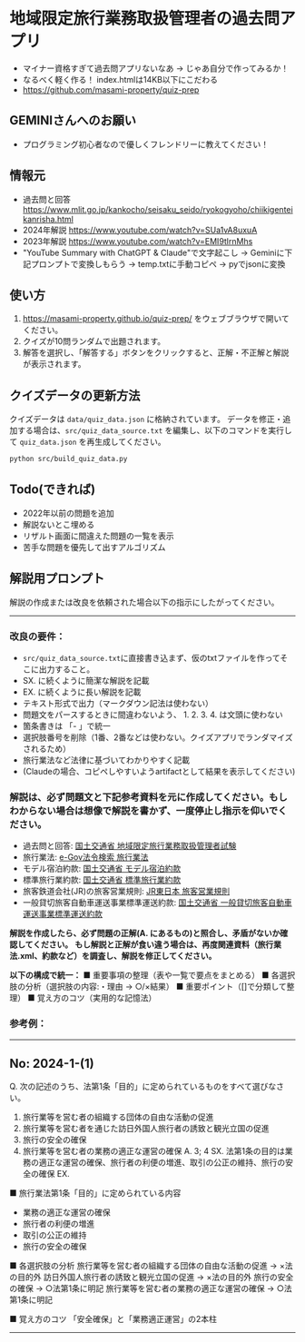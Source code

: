 # 地域限定旅行業務取扱管理者の過去問アプリ
- マイナー資格すぎて過去問アプリないなあ -> じゃあ自分で作ってみるか！
- なるべく軽く作る！ index.htmlは14KB以下にこだわる
- https://github.com/masami-property/quiz-prep

## GEMINIさんへのお願い
- プログラミング初心者なので優しくフレンドリーに教えてください！

## 情報元
- 過去問と回答 https://www.mlit.go.jp/kankocho/seisaku_seido/ryokogyoho/chiikigenteikanrisha.html
- 2024年解説 https://www.youtube.com/watch?v=SUa1vA8uxuA
- 2023年解説 https://www.youtube.com/watch?v=EMI9tlrnMhs
- "YouTube Summary with ChatGPT & Claude"で文字起こし → Geminiに下記プロンプトで変換しもらう → temp.txtに手動コピペ → pyでjsonに変換
  
## 使い方
1.  https://masami-property.github.io/quiz-prep/ をウェブブラウザで開いてください。
2.  クイズが10問ランダムで出題されます。
3.  解答を選択し、「解答する」ボタンをクリックすると、正解・不正解と解説が表示されます。

## クイズデータの更新方法

クイズデータは `data/quiz_data.json` に格納されています。
データを修正・追加する場合は、`src/quiz_data_source.txt` を編集し、以下のコマンドを実行して `quiz_data.json` を再生成してください。

```bash
python src/build_quiz_data.py
```

## Todo(できれば)
- 2022年以前の問題を追加
- 解説ないとこ埋める
- リザルト画面に間違えた問題の一覧を表示
- 苦手な問題を優先して出すアルゴリズム


## 解説用プロンプト

解説の作成または改良を依頼された場合以下の指示にしたがってください。

--- 

### 改良の要件：
- `src/quiz_data_source.txt`に直接書き込まず、仮のtxtファイルを作ってそこに出力すること。
- SX. に続くように簡潔な解説を記載
- EX. に続くように長い解説を記載
- テキスト形式で出力（マークダウン記法は使わない）
- 問題文をパースするときに間違わないよう、 1. 2. 3. 4. は文頭に使わない
- 箇条書きは 「- 」で統一
- 選択肢番号を削除（1番、2番などは使わない。クイズアプリでランダマイズされるため）
- 旅行業法など法律に基づいてわかりやすく記載
- (Claudeの場合、コピペしやすいようartifactとして結果を表示してください)

### 解説は、必ず問題文と下記参考資料を元に作成してください。もしわからない場合は想像で解説を書かず、一度停止し指示を仰いでください。
- 過去問と回答: [国土交通省 地域限定旅行業務取扱管理者試験](https://www.mlit.go.jp/kankocho/seisaku_seido/ryokogyoho/chiikigenteikanrisha.html)
- 旅行業法: [e-Gov法令検索 旅行業法](https://laws.e-gov.go.jp/law/327AC0100000239)
- モデル宿泊約款: [国土交通省 モデル宿泊約款](https://www.mlit.go.jp/kankocho/content/001747987.pdf)
- 標準旅行業約款: [国土交通省 標準旅行業約款](https://www.mlit.go.jp/kankocho/content/810001369.pdf)
- 旅客鉄道会社(JR)の旅客営業規則: [JR東日本 旅客営業規則](https://www.jreast.co.jp/ryokaku/)
- 一般貸切旅客自動車運送事業標準運送約款: [国土交通省 一般貸切旅客自動車運送事業標準運送約款](https://www.mlit.go.jp/jidosha/content/001761564.pdf)

**解説を作成したら、必ず問題の正解(A. にあるもの)と照合し、矛盾がないか確認してください。**
**もし解説と正解が食い違う場合は、再度関連資料（旅行業法.xml、約款など）を調査し、解説を修正してください。**

**以下の構成で統一：**
■ 重要事項の整理（表や一覧で要点をまとめる）
■ 各選択肢の分析（選択肢の内容:・理由 → ○/×結果）
■ 重要ポイント（[]で分類して整理）
■ 覚え方のコツ（実用的な記憶法）

### 参考例：

---
No: 2024-1-(1)
---
Q. 次の記述のうち、法第1条「目的」に定められているものをすべて選びなさい。
1. 旅行業等を営む者の組織する団体の自由な活動の促進
2. 旅行業等を営む者を通じた訪日外国人旅行者の誘致と観光立国の促進
3. 旅行の安全の確保
4. 旅行業等を営む者の業務の適正な運営の確保
A. 3; 4
SX.
法第1条の目的は業務の適正な運営の確保、旅行者の利便の増進、取引の公正の維持、旅行の安全の確保
EX.

■ 旅行業法第1条「目的」に定められている内容
- 業務の適正な運営の確保
- 旅行者の利便の増進
- 取引の公正の維持
- 旅行の安全の確保

■ 各選択肢の分析
旅行業等を営む者の組織する団体の自由な活動の促進 → ×法の目的外
訪日外国人旅行者の誘致と観光立国の促進 → ×法の目的外
旅行の安全の確保 → ○法第1条に明記
旅行業等を営む者の業務の適正な運営の確保 → ○法第1条に明記

■ 覚え方のコツ
「安全確保」と「業務適正運営」の2本柱

---
